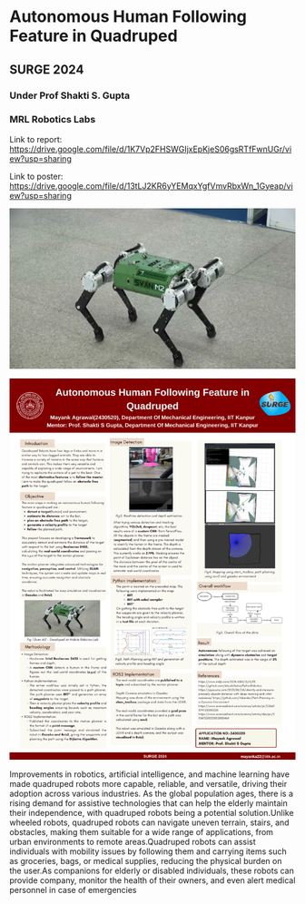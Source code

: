 # Autonomous Human Following Feature in Quadruped

## SURGE 2024
### Under Prof Shakti S. Gupta
### MRL Robotics Labs 

Link to report: 
https://drive.google.com/file/d/1K7Vp2FHSWGIjxEpKjeS06gsRTfFwnUGr/view?usp=sharing

Link to poster:
https://drive.google.com/file/d/13tLJ2KR6yYEMqxYgfVmvRbxWn_1Gyeap/view?usp=sharing

![Alt text](images/1.jpg)

![Alt text](images/poster.png)



Improvements in robotics, artificial intelligence, and machine learning
 have made quadruped robots more capable, reliable, and versatile,
 driving their adoption across various industries. As the global
 population ages, there is a rising demand for assistive technologies
 that can help the elderly maintain their independence, with quadruped
 robots being a potential solution.Unlike wheeled robots, quadruped
 robots can navigate uneven terrain, stairs, and obstacles, making
 them suitable for a wide range of applications, from urban
 environments to remote areas.Quadruped robots can assist
 individuals with mobility issues by following them and carrying items
 such as groceries, bags, or medical supplies, reducing the physical
 burden on the user.As companions for elderly or disabled individuals,
 these robots can provide company, monitor the health of their owners,
 and even alert medical personnel in case of emergencies
